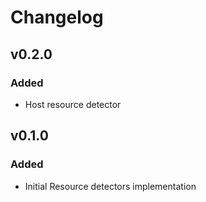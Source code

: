 # Changelog

## v0.2.0

### Added

- Host resource detector

## v0.1.0

### Added

- Initial Resource detectors implementation
